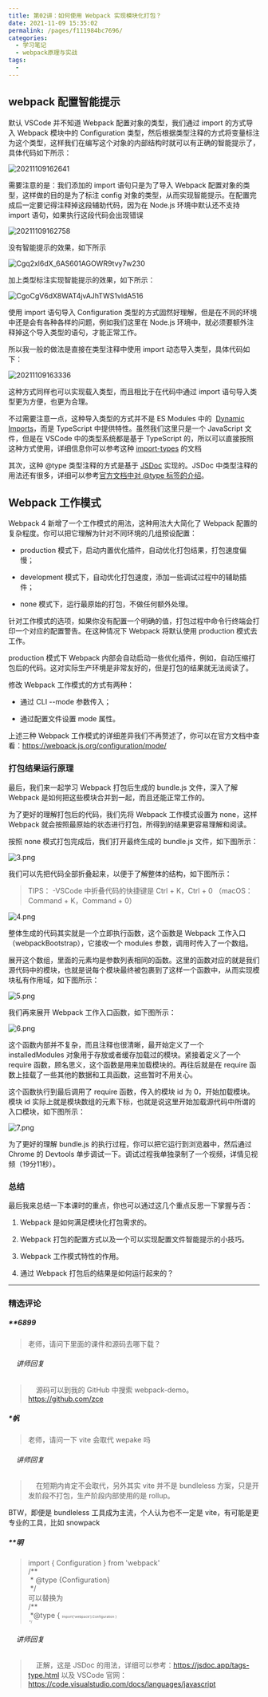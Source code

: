 ```yaml
---
title: 第02讲：如何使用 Webpack 实现模块化打包？
date: 2021-11-09 15:35:02
permalink: /pages/f111984bc7696/
categories:
  - 学习笔记
  - webpack原理与实战
tags:
  -
---
```


## webpack 配置智能提示

默认 VSCode 并不知道 Webpack 配置对象的类型，我们通过 import 的方式导入 Webpack 模块中的 Configuration 类型，然后根据类型注释的方式将变量标注为这个类型，这样我们在编写这个对象的内部结构时就可以有正确的智能提示了，具体代码如下所示：

![20211109162641](https://cdn.jsdelivr.net/gh/wu529778790/image/blog/20211109162641.png)

需要注意的是：我们添加的 import 语句只是为了导入 Webpack 配置对象的类型，这样做的目的是为了标注 config 对象的类型，从而实现智能提示。在配置完成后一定要记得注释掉这段辅助代码，因为在 Node.js 环境中默认还不支持 import 语句，如果执行这段代码会出现错误

![20211109162758](https://cdn.jsdelivr.net/gh/wu529778790/image/blog/20211109162758.png)

没有智能提示的效果，如下所示

![Cgq2xl6dX_6AS601AGOWR9tvy7w230](https://cdn.jsdelivr.net/gh/wu529778790/image/blog/Cgq2xl6dX_6AS601AGOWR9tvy7w230.gif)

加上类型标注实现智能提示的效果，如下所示：

![CgoCgV6dX8WAT4jvAJhTWS1vldA516](https://cdn.jsdelivr.net/gh/wu529778790/image/blog/CgoCgV6dX8WAT4jvAJhTWS1vldA516.gif)

使用&nbsp;import&nbsp;语句导入&nbsp;Configuration&nbsp;类型的方式固然好理解，但是在不同的环境中还是会有各种各样的问题，例如我们这里在 Node.js 环境中，就必须要额外注释掉这个导入类型的语句，才能正常工作。

所以我一般的做法是直接在类型注释中使用&nbsp;import&nbsp;动态导入类型，具体代码如下：

![20211109163336](https://cdn.jsdelivr.net/gh/wu529778790/image/blog/20211109163336.png)

这种方式同样也可以实现载入类型，而且相比于在代码中通过&nbsp;import&nbsp;语句导入类型更为方便，也更为合理。

不过需要注意一点，这种导入类型的方式并不是 ES Modules 中的&nbsp;
<a href="https://developer.mozilla.org/zh-CN/docs/Web/JavaScript/Reference/Statements/import#%E5%8A%A8%E6%80%81import" data-nodeid="12857">Dynamic Imports</a>，而是 TypeScript 中提供特性。虽然我们这里只是一个 JavaScript 文件，但是在 VSCode 中的类型系统都是基于 TypeScript 的，所以可以直接按照这种方式使用，详细信息你可以参考这种&nbsp;<a href="https://www.typescriptlang.org/docs/handbook/jsdoc-supported-types.html#import-types">import-types</a>&nbsp;的文档

其次，这种 @type 类型注释的方式是基于&nbsp;<a href="https://jsdoc.app">JSDo</a><a href="https://jsdoc.app/tags-type.html">c</a>&nbsp;实现的。JSDoc 中类型注释的用法还有很多，详细可以参考<a href="https://jsdoc.app/tags-type.html">官方文档中对 @type 标签的介绍</a>。

## Webpack 工作模式

<p data-nodeid="9390">Webpack 4 新增了一个工作模式的用法，这种用法大大简化了 Webpack 配置的复杂程度。你可以把它理解为针对不同环境的几组预设配置：</p>
<ul data-nodeid="9391">
<li data-nodeid="9392">
<p data-nodeid="9393">production 模式下，启动内置优化插件，自动优化打包结果，打包速度偏慢；</p>
</li>
<li data-nodeid="9394">
<p data-nodeid="9395">development 模式下，自动优化打包速度，添加一些调试过程中的辅助插件；</p>
</li>
<li data-nodeid="9396">
<p data-nodeid="9397">none 模式下，运行最原始的打包，不做任何额外处理。</p>
</li>
</ul>
<p data-nodeid="9398">针对工作模式的选项，如果你没有配置一个明确的值，打包过程中命令行终端会打印一个对应的配置警告。在这种情况下 Webpack 将默认使用 production 模式去工作。</p>
<p data-nodeid="9399">production 模式下 Webpack 内部会自动启动一些优化插件，例如，自动压缩打包后的代码。这对实际生产环境是非常友好的，但是打包的结果就无法阅读了。</p>
<p data-nodeid="9400">修改 Webpack 工作模式的方式有两种：</p>
<ul data-nodeid="9401">
<li data-nodeid="9402">
<p data-nodeid="9403">通过 CLI --mode 参数传入；</p>
</li>
<li data-nodeid="9404">
<p data-nodeid="9405">通过配置文件设置 mode 属性。</p>
</li>
</ul>
<p data-nodeid="9406">上述三种 Webpack 工作模式的详细差异我们不再赘述了，你可以在官方文档中查看：<a href="https://webpack.js.org/configuration/mode/" data-nodeid="9525">https://webpack.js.org/configuration/mode/</a></p>
<h3 data-nodeid="9407">打包结果运行原理</h3>
<p data-nodeid="9408">最后，我们来一起学习 Webpack 打包后生成的 bundle.js 文件，深入了解 Webpack 是如何把这些模块合并到一起，而且还能正常工作的。</p>
<p data-nodeid="9409">为了更好的理解打包后的代码，我们先将 Webpack 工作模式设置为 none，这样 Webpack 就会按照最原始的状态进行打包，所得到的结果更容易理解和阅读。</p>
<p data-nodeid="9410">按照 none 模式打包完成后，我们打开最终生成的 bundle.js 文件，如下图所示：</p>
<p data-nodeid="9411"><img src="https://s0.lgstatic.com/i/image3/M01/8B/13/Cgq2xl6dFMCAIUxiAAGa_XXbqjc578.png" alt="3.png" data-nodeid="9532"></p>
<p data-nodeid="9412">我们可以先把代码全部折叠起来，以便于了解整体的结构，如下图所示：</p>
<blockquote data-nodeid="9413">
<p data-nodeid="9414">TIPS：
-VSCode 中折叠代码的快捷键是 Ctrl + K，Ctrl + 0 （macOS：Command + K，Command + 0）</p>
</blockquote>
<p data-nodeid="9415"><img src="https://s0.lgstatic.com/i/image3/M01/11/FD/Ciqah16dFM-AVj_BAABXnvvMgEs140.png" alt="4.png" data-nodeid="9539"></p>
<p data-nodeid="9416">整体生成的代码其实就是一个立即执行函数，这个函数是 Webpack 工作入口（webpackBootstrap），它接收一个 modules 参数，调用时传入了一个数组。</p>
<p data-nodeid="9417">展开这个数组，里面的元素均是参数列表相同的函数。这里的函数对应的就是我们源代码中的模块，也就是说每个模块最终被包裹到了这样一个函数中，从而实现模块私有作用域，如下图所示：</p>
<p data-nodeid="9418"><img src="https://s0.lgstatic.com/i/image3/M01/04/CE/CgoCgV6dFNiAE5w5AACemkpDN74095.png" alt="5.png" data-nodeid="9544"></p>
<p data-nodeid="9419">我们再来展开 Webpack 工作入口函数，如下图所示：</p>
<p data-nodeid="9420"><img src="https://s0.lgstatic.com/i/image3/M01/8B/13/Cgq2xl6dFOOASkRMAAKy8jLkXaM933.png" alt="6.png" data-nodeid="9548"></p>
<p data-nodeid="9421">这个函数内部并不复杂，而且注释也很清晰，最开始定义了一个 installedModules 对象用于存放或者缓存加载过的模块。紧接着定义了一个 require 函数，顾名思义，这个函数是用来加载模块的。再往后就是在 require 函数上挂载了一些其他的数据和工具函数，这些暂时不用关心。</p>
<p data-nodeid="9422">这个函数执行到最后调用了 require 函数，传入的模块 id 为 0，开始加载模块。模块 id 实际上就是模块数组的元素下标，也就是说这里开始加载源代码中所谓的入口模块，如下图所示：</p>
<p data-nodeid="9423"><img src="https://s0.lgstatic.com/i/image3/M01/8B/13/Cgq2xl6dFOyAHCNzAAKy8jLkXaM393.png" alt="7.png" data-nodeid="9553"></p>
<p data-nodeid="9424">为了更好的理解 bundle.js 的执行过程，你可以把它运行到浏览器中，然后通过 Chrome 的 Devtools 单步调试一下。调试过程我单独录制了一个视频，详情见视频（19分11秒）。</p>

<h3 data-nodeid="9429">总结</h3>
<p data-nodeid="9430">最后我来总结一下本课时的重点，你也可以通过这几个重点反思一下掌握与否：</p>
<ol data-nodeid="9431">
<li data-nodeid="9432">
<p data-nodeid="9433">Webpack 是如何满足模块化打包需求的。</p>
</li>
<li data-nodeid="9434">
<p data-nodeid="9435">Webpack 打包的配置方式以及一个可以实现配置文件智能提示的小技巧。</p>
</li>
<li data-nodeid="9436">
<p data-nodeid="9437">Webpack 工作模式特性的作用。</p>
</li>
<li data-nodeid="9438">
<p data-nodeid="9439">通过 Webpack 打包后的结果是如何运行起来的？</p>
</li>
</ol>

---

### 精选评论

##### \*\*6899

> 老师，请问下里面的课件和源码去哪下载？

###### &nbsp;&nbsp;&nbsp; 讲师回复

> &nbsp;&nbsp;&nbsp; 源码可以到我的 GitHub 中搜索 webpack-demo。https://github.com/zce

##### \*帆

> 老师，请问一下 vite 会取代 wepake 吗

###### &nbsp;&nbsp;&nbsp; 讲师回复

> &nbsp;&nbsp;&nbsp; 在短期内肯定不会取代，另外其实 vite 并不是 bundleless 方案，只是开发阶段不打包，生产阶段内部使用的是 rollup。

BTW，即便是 bundleless 工具成为主流，个人认为也不一定是 vite，有可能是更专业的工具，比如 snowpack

##### \*\*明

> <div><div>import { Configuration } from 'webpack'</div><div></div><div>/**</div><div>&nbsp;* @type {Configuration}</div><div>&nbsp;*/</div></div><div></div><div>可以替换为</div><div>/**</div><div>&nbsp;*@type {&nbsp;<span style="-webkit-tap-highlight-color: rgba(0, 0, 0, 0); font-size: 0.427rem; -webkit-text-size-adjust: 100%;">Import(</span><span style="font-size: 0.427rem; -webkit-text-size-adjust: 100%;">'webpack'</span><span style="font-size: 0.427rem; -webkit-tap-highlight-color: rgba(0, 0, 0, 0); -webkit-text-size-adjust: 100%;">).Configuration }</span></div><div><span style="-webkit-tap-highlight-color: rgba(0, 0, 0, 0); font-size: 0.427rem; -webkit-text-size-adjust: 100%;">&nbsp;*/</span></div>

###### &nbsp;&nbsp;&nbsp; 讲师回复

> &nbsp;&nbsp;&nbsp; 正解，这是 JSDoc 的用法，详细可以参考：https://jsdoc.app/tags-type.html 以及 VSCode 官网：https://code.visualstudio.com/docs/languages/javascript
